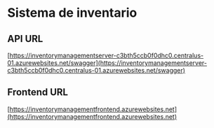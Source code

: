 # Sistema de inventario

## API URL  
[https://inventorymanagementserver-c3bth5ccb0f0dhc0.centralus-01.azurewebsites.net/swagger](https://inventorymanagementserver-c3bth5ccb0f0dhc0.centralus-01.azurewebsites.net/swagger)

## Frontend URL  
[https://inventorymanagementfrontend.azurewebsites.net](https://inventorymanagementfrontend.azurewebsites.net)

